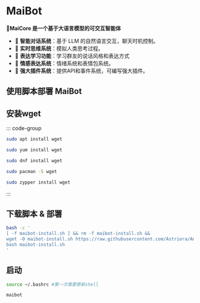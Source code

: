 #  MaiBot
**🍔MaiCore 是一个基于大语言模型的可交互智能体**

- 💭 **智能对话系统**：基于 LLM 的自然语言交互，聊天时机控制。
- 🤔 **实时思维系统**：模拟人类思考过程。
- 🧠 **表达学习功能**：学习群友的说话风格和表达方式
- 💝 **情感表达系统**：情绪系统和表情包系统。
- 🔌 **强大插件系统**：提供API和事件系统，可编写强大插件。


## 使用脚本部署 MaiBot

## 安装wget

::: code-group

```bash [apt]
sudo apt install wget
```

```bash [yum]
sudo yum install wget
```

```bash [dnf]
sudo dnf install wget
```

```bash [pacman]
sudo pacman -S wget
```

```bash [zypper]
sudo zypper install wget
```

:::

## 下载脚本 & 部署

```bash
bash -c '
[ -f maibot-install.sh ] && rm -f maibot-install.sh &&
wget -O maibot-install.sh https://raw.githubusercontent.com/Astriora/Antlia/refs/heads/main/Script/MaiBot/MaiBot-install.sh &&
bash maibot-install.sh
'

```


## 启动
```bash
source ~/.bashrc #第一次需要更新shell
```
```bash
maibot
```